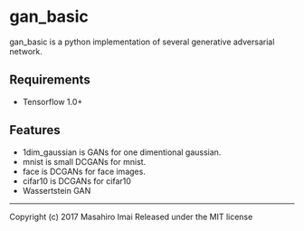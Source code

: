 # gan_basic
gan_basic is a python implementation of several generative adversarial network.

## Requirements
- Tensorflow 1.0+

## Features
- 1dim_gaussian is GANs for one dimentional gaussian.
- mnist is small DCGANs for mnist.
- face is DCGANs for face images.
- cifar10 is DCGANs for cifar10
- Wassertstein GAN

---
Copyright (c) 2017 Masahiro Imai
Released under the MIT license
